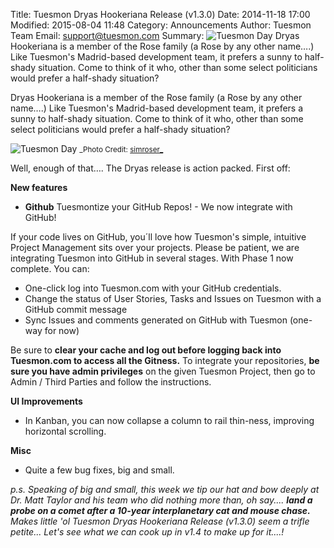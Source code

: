Title: Tuesmon Dryas Hookeriana Release (v1.3.0)
Date: 2014-11-18 17:00
Modified: 2015-08-04 11:48
Category: Announcements
Author: Tuesmon Team
Email: support@tuesmon.com
Summary: ![Tuesmon Day]({filename}/images/2014-11-18_changelog130/image01.jpg) Dryas Hookeriana is a member of the Rose family (a Rose by any other name….) Like Tuesmon's Madrid-based development team, it prefers a sunny to half-shady situation. Come to think of it who, other than some select politicians would prefer a half-shady situation?

Dryas Hookeriana is a member of the Rose family (a Rose by any other name….) Like Tuesmon's Madrid-based development team, it prefers a sunny to half-shady situation. Come to think of it who, other than some select politicians would prefer a half-shady situation?

![Tuesmon Day]({filename}/images/2014-11-18_changelog130/image01.jpg)
<small>_Photo Credit: [simroser_](https://www.flickr.com/photos/41408877@N06/)</small>

Well, enough of that…. The Dryas release is action packed. First off:

**New features**

- **Github** Tuesmontize your GitHub Repos! - We now integrate with GitHub!

If your code lives on GitHub, you´ll love how Tuesmon's simple, intuitive Project Management sits over your projects. Please be patient, we are integrating Tuesmon into GitHub in several stages.  With Phase 1 now complete. You can:

- One-click log into Tuesmon.com with your GitHub credentials.
- Change the status of User Stories, Tasks and Issues on Tuesmon with a GitHub commit message
- Sync Issues and comments generated on GitHub with Tuesmon (one-way for now)

Be sure to **clear your cache and log out before logging back into Tuesmon.com to access all the Gitness.** To integrate your repositories, **be sure you have admin privileges** on the given Tuesmon Project, then go to Admin / Third Parties and follow the instructions.

**UI Improvements**

- In Kanban, you can now collapse a column to rail thin-ness, improving horizontal scrolling.

**Misc**

- Quite a few bug fixes, big and small.

_p.s. Speaking of big and small, this week we tip our hat and bow deeply at Dr. Matt Taylor and his team who did nothing more than, oh say.... **land a probe on a comet after a 10-year interplanetary cat and mouse chase.** Makes little 'ol Tuesmon Dryas Hookeriana Release (v1.3.0) seem a trifle petite... Let's see what we can cook up in v1.4 to make up for it....!_
